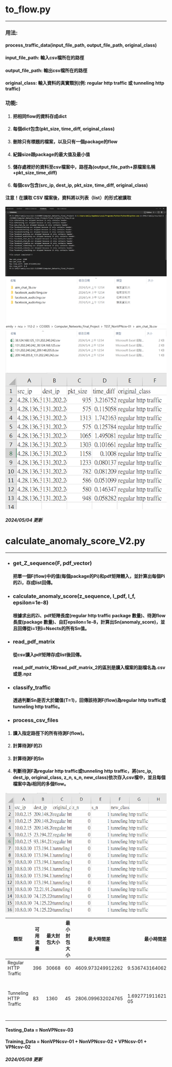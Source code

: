 
# to_flow.py  
-------------  
   
### 用法:  
#### process_traffic_data(input_file_path, output_file_path, original_class)  
#### input_file_path: 輸入csv檔所在的路徑  
#### output_file_path: 輸出csv檔所在的路徑  
#### original_class: 輸入資料的真實類別(例: regular http traffic 或 tunneling http traffic)  
   

### 功能:  
1.  #### 把相同flow的資料存成dict   
2.  #### 每個dict包含(pkt_size, time_diff, original_class)   
3.  #### 刪除只有標題的檔案，以及只有一個package的flow   
4.  #### 紀錄size跟package的最大值及最小值   
5.  #### 儲存處裡好的資料至csv檔案中，路徑為(output_file_path+原檔案名稱+pkt_size_time_diff)   
6.  #### 每個csv包含(src_ip, dest_ip, pkt_size, time_diff, original_class)   
#### 注意！在讀取 CSV 檔案後，資料將以列表（list）的形式被讀取   

![圖片](https://github.com/emilytsao168/Computer_Networks_Final_Project/blob/main/005710.png)   
![圖片](https://github.com/emilytsao168/Computer_Networks_Final_Project/blob/main/005541.png)   
![圖片](https://github.com/emilytsao168/Computer_Networks_Final_Project/blob/main/005630.png)   
![圖片](https://github.com/emilytsao168/Computer_Networks_Final_Project/blob/main/224018.png)   
   
##### 2024/05/04 更新   
   
# calculate_anomaly_score_V2.py  
-------------  
   
-   ### get_Z_sequence(F, pdf_vector)   
    #### 把單一個F(flow)中的值(每個package的Pi)和pdf矩陣餵入，並計算出每個Pi的Zi，存成list回傳。   

-   ### calculate_anomaly_score(z_sequence, l_pdf, l_f, epsilon=1e-8)   
    #### 根據求出的Zi、pdf矩陣長度(regular http traffic package 數量)、待測flow長度(package 數量)、自訂epsilon=1e-8，計算出Sn(anomaly_score)，並且回傳從i=1到i=Nsects的所有Sn值。   

-   ### read_pdf_matrix   
    #### 從csv讀入pdf矩陣存成list後回傳。
    #### read_pdf_matrix_1和read_pdf_matrix_2的區別是讀入檔案的副檔名為.csv或是.npz   

-   ### classify_traffic   
    #### 透過判斷Sn是否大於閾值(T=1)，回傳該待測F(flow)為regular http traffic或tunneling http traffic。   

-   ### process_csv_files   
1.  #### 讀入指定路徑下的所有待測F(flow)。
2.  #### 計算待測F的Zi
3.  #### 計算待測F的Sn
4.  #### 判斷待測F為regular http traffic或tunneling http traffic，將(src_ip, dest_ip,  original_class, z_n, s_n,  new_class)依次存入csv檔中，並且每個檔案中為i相同的多個flow。

![圖片](https://github.com/emilytsao168/Computer_Networks_Final_Project/blob/main/224235.png)    

| 類型                   | 可用流量 | 最大封包大小 | 最小封包大小 | 最大時間差            | 最小時間差               | 映射範圍            |
|-----------------------|---------|--------------|--------------|------------------------|---------------------------|---------------------|
| Regular HTTP Traffic  | 396     | 30668        | 60           | 4609.973249912262      | 9.5367431640625e-07      | pkt_size: 40~31000  |
|                        |         |              |              |                        |                           | time_diff: 10^(-8)~10^(05) |
| Tunneling HTTP Traffic| 83      | 1360         | 45           | 2806.099632024765      | 1.6927719116210938e-05   | pkt_size: 40~31000  |
|                        |         |              |              |                        |                           | time_diff: 10^(-8)~10^(05) |

 
#### Testing_Data = NonVPNcsv-03   
#### Training_Data = NonVPNcsv-01 + NonVPNcsv-02 + VPNcsv-01 + VPNcsv-02   
    
##### 2024/05/08 更新   
